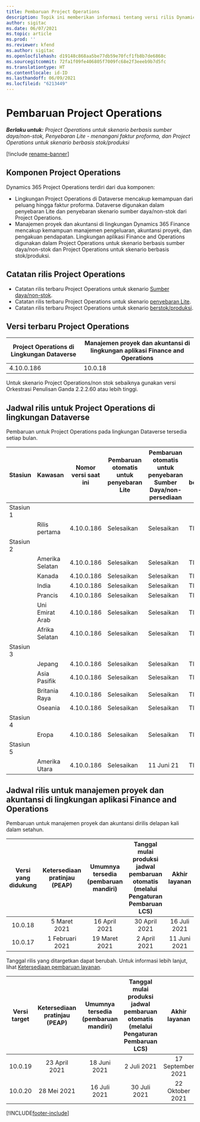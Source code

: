 ```yaml
---
title: Pembaruan Project Operations
description: Topik ini memberikan informasi tentang versi rilis Dynamics 365 Project Operations.
author: sigitac
ms.date: 06/07/2021
ms.topic: article
ms.prod: ''
ms.reviewer: kfend
ms.author: sigitac
ms.openlocfilehash: d19148c868aa5be77db59e70fcf1fb8b7de6868c
ms.sourcegitcommit: 72fa1f09fe406805f7009fc68e2f3eeeb9b7d5fc
ms.translationtype: HT
ms.contentlocale: id-ID
ms.lasthandoff: 06/09/2021
ms.locfileid: "6213449"
---
```

# <a name="project-operations-updates"></a>Pembaruan Project Operations

_**Berlaku untuk:** Project Operations untuk skenario berbasis sumber daya/non-stok, Penyebaran Lite - menangani faktur proforma, dan Project Operations untuk skenario berbasis stok/produksi_

[!include [rename-banner](~/includes/cc-data-platform-banner.md)]

## <a name="project-operations-components"></a>Komponen Project Operations

Dynamics 365 Project Operations terdiri dari dua komponen:

- Lingkungan Project Operations di Dataverse mencakup kemampuan dari peluang hingga faktur proforma. Dataverse digunakan dalam penyebaran Lite dan penyebaran skenario sumber daya/non-stok dari Project Operations.
- Manajemen proyek dan akuntansi di lingkungan Dynamics 365 Finance mencakup kemampuan manajemen pengeluaran, akuntansi proyek, dan pengakuan pendapatan. Lingkungan aplikasi Finance and Operations digunakan dalam Project Operations untuk skenario berbasis sumber daya/non-stok dan Project Operations untuk skenario berbasis stok/produksi.

## <a name="project-operations-release-notes"></a>Catatan rilis Project Operations
- Catatan rilis terbaru Project Operations untuk skenario [Sumber daya/non-stok](whats-new-may-2021-resource-based.md).
- Catatan rilis terbaru Project Operations untuk skenario [penyebaran Lite](../pro/whats-new/whats-new-may-2021-lite.md).
- Catatan rilis terbaru Project Operations untuk skenario [berstok/produksi](../prod-pma/whats-new/whats-new-apr-2021-stocked.md).

## <a name="project-operations-latest-version"></a>Versi terbaru Project Operations

| Project Operations di Lingkungan Dataverse | Manajemen proyek dan akuntansi di lingkungan aplikasi Finance and Operations | 
| --- | --- |
| 4.10.0.186 | 10.0.18 |

Untuk skenario Project Operations/non stok sebaiknya gunakan versi Orkestrasi Penulisan Ganda 2.2.2.60 atau lebih tinggi.

## <a name="release-schedule-for-project-operations-on-dataverse-environment"></a>Jadwal rilis untuk Project Operations di lingkungan Dataverse

Pembaruan untuk Project Operations pada lingkungan Dataverse tersedia setiap bulan. 

| Stasiun | Kawasan | Nomor versi saat ini | Pembaruan otomatis untuk penyebaran Lite | Pembaruan otomatis untuk penyebaran Sumber Daya/non-persediaan | Nomor Versi berikutnya | Versi berikutnya yang tersedia secara umum |
|-----------|-----------------------|-----------------|--------------|---------------------|---------------------|---------------------|
| Stasiun 1 |   &nbsp;              |    &nbsp;       | &nbsp;       |      &nbsp;         |      &nbsp;         |      &nbsp;         |
|   &nbsp;  | Rilis pertama         |  4.10.0.186     | Selesaikan     | Selesaikan            | TBD                 | 28 Mei 21           |
| Stasiun 2 |   &nbsp;              |    &nbsp;       | &nbsp;       |      &nbsp;         |      &nbsp;         |      &nbsp;         |
|   &nbsp;  | Amerika Selatan         |  4.10.0.186     | Selesaikan     | Selesaikan            | TBD                 | 28 Mei 21           |
|    &nbsp; | Kanada                |  4.10.0.186     | Selesaikan     | Selesaikan            | TBD                 | 28 Mei 21           |
|   &nbsp;  | India                 |  4.10.0.186     | Selesaikan     | Selesaikan            | TBD                 | 28 Mei 21           |
|   &nbsp;  | Prancis                |  4.10.0.186     | Selesaikan     | Selesaikan            | TBD                 | 28 Mei 21           |
|   &nbsp;  | Uni Emirat Arab  |  4.10.0.186     | Selesaikan     | Selesaikan            | TBD                 | 28 Mei 21           |
|   &nbsp;  | Afrika Selatan          |  4.10.0.186     | Selesaikan     | Selesaikan            | TBD                 | 28 Mei 21           |
| Stasiun 3 |      &nbsp;           |     &nbsp;      |     &nbsp;   |      &nbsp;         |      &nbsp;         |      &nbsp;         |
|   &nbsp;  | Jepang                 |  4.10.0.186     | Selesaikan     | Selesaikan            | TBD                 | 04 Juni 21          |
|   &nbsp;  | Asia Pasifik          |  4.10.0.186     | Selesaikan     | Selesaikan            | TBD                 | 04 Juni 21          |
|   &nbsp;  | Britania Raya         |  4.10.0.186     | Selesaikan     | Selesaikan            | TBD                 | 04 Juni 21          |
|   &nbsp;  | Oseania               |  4.10.0.186     | Selesaikan     | Selesaikan            | TBD                 | 04 Juni 21          |
| Stasiun 4 |     &nbsp;            |     &nbsp;      |     &nbsp;   |      &nbsp;         |      &nbsp;         |      &nbsp;         |
|   &nbsp;  | Eropa                |  4.10.0.186     | Selesaikan     | Selesaikan            | TBD                 | 11 Juni 21          |
| Stasiun 5 |     &nbsp;            |     &nbsp;      |     &nbsp;   |      &nbsp;         |      &nbsp;         |      &nbsp;         |
|   &nbsp;  | Amerika Utara         |  4.10.0.186     | Selesaikan     | 11 Juni 21          | TBD                 | 18 Juni 21          |

## <a name="release-schedule-for-project-management-and-accounting-in-the-finance-and-operations-apps-environment"></a>Jadwal rilis untuk manajemen proyek dan akuntansi di lingkungan aplikasi Finance and Operations

Pembaruan untuk manajemen proyek dan akuntansi dirilis delapan kali dalam setahun.

|          Versi yang didukung          | Ketersediaan pratinjau (PEAP) | Umumnya tersedia (pembaruan mandiri) | Tanggal mulai produksi jadwal pembaruan otomatis (melalui Pengaturan Pembaruan LCS) |   Akhir layanan   |
|:-------------------------:|:---------------------------:|:---------------------------------:|:--------------------------------------------------------------------:|:------------------:|
|          10.0.18          |        5 Maret 2021        |           16 April 2021          |                            30 April 2021                            |    16 Juli 2021   |
|          10.0.17          |       1 Februari 2021      |           19 Maret 2021          |                             2 April 2021                            |    11 Juni 2021   |

Tanggal rilis yang ditargetkan dapat berubah. Untuk informasi lebih lanjut, lihat [Ketersediaan pembaruan layanan](/dynamics365/fin-ops-core/fin-ops/get-started/public-preview-releases?toc=%2fdynamics365%2ffinance%2ftoc.json).

|          Versi target          | Ketersediaan pratinjau (PEAP) | Umumnya tersedia (pembaruan mandiri) | Tanggal mulai produksi jadwal pembaruan otomatis (melalui Pengaturan Pembaruan LCS) |   Akhir layanan   |
|:-------------------------:|:---------------------------:|:---------------------------------:|:--------------------------------------------------------------------:|:------------------:|
|          10.0.19          |        23 April 2021       |            18 Juni 2021           |                             2 Juli 2021                             | 17 September 2021 |
|          10.0.20          |         28 Mei 2021        |           16 Juli 2021           |                             30 Juli 2021                             |  22 Oktober 2021  |



[!INCLUDE[footer-include](../includes/footer-banner.md)]
